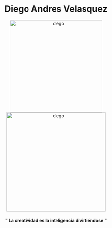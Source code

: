 
<div id="header" align="center">

<div  id="banner" width="900px" height="200px>
<img src="https://media.giphy.com/media/oq7CJCmI4HGG6kp62U/giphy-downsized-large.gif" alt="diego" width="300px">

</div>


<h1>Diego Andres Velasquez</h1>

<div  id="gifs">
<img src="https://media.giphy.com/media/0lGElDgkbXFRKXsAro/giphy-downsized-large.gif" alt="diego" width="300px">
<img src="https://media.giphy.com/media/5OW9D8sfzccttn3MwL/giphy.gif" alt="diego" width="322px">
</div>



<h4>" La creatividad es la inteligencia divirtiéndose "</h4>
  
</div>
   
